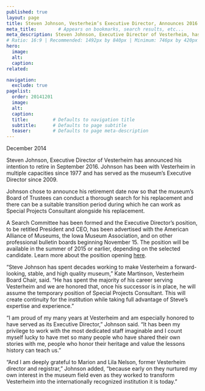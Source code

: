 ```yaml
---
published: true
layout: page
title: Steven Johnson, Vesterheim’s Executive Director, Announces 2016 Retirement
meta_title:        # Appears on bookmarks, search results, etc...
meta_description: Steven Johnson, Executive Director of Vesterheim, has announced his intention to retire in September 2016. Johnson has been with Vesterheim in multiple capacities since 1977 and has served as the museum’s Executive Director since 2009.
# Ratio: 16:9 | Recommended: 1492px by 840px | Minimum: 746px by 420px
hero:
  image:
  alt:
  caption:
related:

navigation:
  exclude: true  
pagelist:
  order: 20141201
  image: 
  alt: 
  caption:
  title:         # Defaults to navigation title
  subtitle:      # Defaults to page subtitle
  teaser:        # Defaults to page meta-description
---
```

December 2014

Steven Johnson, Executive Director of Vesterheim has announced his intention to retire in September 2016. Johnson has been with Vesterheim in multiple capacities since 1977 and has served as the museum’s Executive Director since 2009.

Johnson chose to announce his retirement date now so that the museum’s Board of Trustees can conduct a thorough search for his replacement and there can be a suitable transition period during which he can work as Special Projects Consultant alongside his replacement.

A Search Committee has been formed and the Executive Director’s position, to be retitled President and CEO, has been advertised with the American Alliance of Museums, the Iowa Museum Association, and on other professional bulletin boards beginning November 15. The position will be available in the summer of 2015 or earlier, depending on the selected candidate. Learn more about the position opening [here](/about/employment/).

“Steve Johnson has spent decades working to make Vesterheim a forward-looking, stable, and high quality museum,” Kate Martinson, Vesterheim Board Chair, said. “He has spent the majority of his career serving Vesterheim and we are honored that, once his successor is in place, he will assume the temporary position of Special Projects Consultant. This will create continuity for the institution while taking full advantage of Steve’s expertise and experience.”

“I am proud of my many years at Vesterheim and am especially honored to have served as its Executive Director,” Johnson said. “It has been my privilege to work with the most dedicated staff imaginable and I count myself lucky to have met so many people who have shared their own stories with me, people who honor their heritage and value the lessons history can teach us.”

“And I am deeply grateful to Marion and Lila Nelson, former Vesterheim director and registrar,” Johnson added, “because early on they nurtured my own interest in the museum field even as they worked to transform Vesterheim into the internationally recognized institution it is today.”  